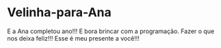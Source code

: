 # Velinha-para-Ana
E a Ana completou ano!!! E bora brincar com a programação. Fazer o que nos deixa feliz!!! Esse é meu presente a você!!!
